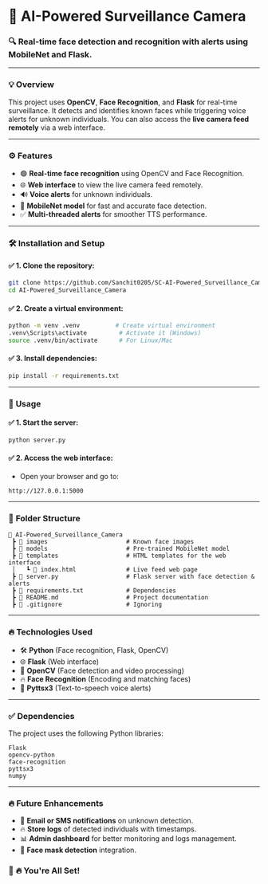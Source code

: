 
# 🚀 AI-Powered Surveillance Camera  
### 🔍 Real-time face detection and recognition with alerts using MobileNet and Flask.  

---

### 💡 **Overview**
This project uses **OpenCV**, **Face Recognition**, and **Flask** for real-time surveillance. It detects and identifies known faces while triggering voice alerts for unknown individuals. You can also access the **live camera feed remotely** via a web interface.

---

### ⚙️ **Features**
- 🟢 **Real-time face recognition** using OpenCV and Face Recognition.  
- 🌐 **Web interface** to view the live camera feed remotely.  
- 🔊 **Voice alerts** for unknown individuals.  
- 🎯 **MobileNet model** for fast and accurate face detection.  
- ✅ **Multi-threaded alerts** for smoother TTS performance.  

---

### 🛠️ **Installation and Setup**

#### ✅ **1. Clone the repository:**
```bash
git clone https://github.com/Sanchit0205/SC-AI-Powered_Surveillance_Camera.git
cd AI-Powered_Surveillance_Camera
```

#### ✅ **2. Create a virtual environment:**
```bash
python -m venv .venv          # Create virtual environment
.venv\Scripts\activate         # Activate it (Windows)
source .venv/bin/activate      # For Linux/Mac
```

#### ✅ **3. Install dependencies:**
```bash
pip install -r requirements.txt
```

---

### 🚀 **Usage**

#### ✅ **1. Start the server:**
```bash
python server.py
```

#### ✅ **2. Access the web interface:**
- Open your browser and go to:  
```
http://127.0.0.1:5000
```

---

### 📁 **Folder Structure**
```
📁 AI-Powered_Surveillance_Camera  
 ┣ 📁 images                      # Known face images  
 ┣ 📁 models                      # Pre-trained MobileNet model  
 ┣ 📁 templates                   # HTML templates for the web interface  
 │   ┗ 📄 index.html              # Live feed web page  
 ┣ 📄 server.py                   # Flask server with face detection & alerts  
 ┣ 📄 requirements.txt            # Dependencies  
 ┣ 📄 README.md                   # Project documentation  
 ┣ 📄 .gitignore                  # Ignoring  
```

---

### 🔥 **Technologies Used**
- 🛠️ **Python** (Face recognition, Flask, OpenCV)  
- 🌐 **Flask** (Web interface)  
- 🎯 **OpenCV** (Face detection and video processing)  
- 🔥 **Face Recognition** (Encoding and matching faces)  
- 📢 **Pyttsx3** (Text-to-speech voice alerts)  

---

### ✅ **Dependencies**
The project uses the following Python libraries:
```plaintext
Flask
opencv-python
face-recognition
pyttsx3
numpy
```

---

### 🔥 **Future Enhancements**
- 📧 **Email or SMS notifications** on unknown detection.  
- 🔥 **Store logs** of detected individuals with timestamps.  
- 📊 **Admin dashboard** for better monitoring and logs management.  
- 🎯 **Face mask detection** integration.  


### 🚀 **🔥 You're All Set!**
